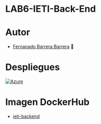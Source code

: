 # LAB6-IETI-Back-End

# Autor

   * [Fernanado Barrera Barrera](https://github.com/fernando-b15) :guitar:
   
# Despliegues

[![Azure](https://aka.ms/deploytoazurebutton)](http://apitaskplannerhope.southcentralus.azurecontainer.io:8080/users)

# Imagen DockerHub
   * [ieti-backend](https://hub.docker.com/repository/docker/fernando15/ieti-backend)
